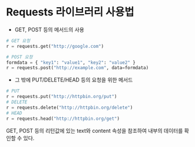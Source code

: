 # Requests 라이브러리 사용법
- GET, POST 등의 메서드의 사용
```python
# GET 요청
r = requests.get("http://google.com")

# POST 요청
formdata = { "key1": "value1", "key2": "value2" }
r = requests.post("http://example.com", data=formdata)
```

- 그 밖에 PUT/DELETE/HEAD 등의 요청을 위한 메서드
```python
# PUT
r = requests.put("http://httpbin.org/put")
# DELETE
r = requests.delete("http://httpbin.org/delete")
# HEAD
r = requests.head("http://httpbin.org/get")
```
GET, POST 등의 리턴값에 있는 text와 content 속성을 참조하여 내부의 데이터를 확인할 수 있다.
